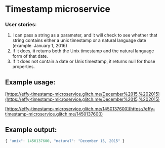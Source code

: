 # Timestamp microservice
### User stories:
1. I can pass a string as a parameter, and it will check to see whether that string contains either a unix timestamp or a natural language date (example: January 1, 2016)
1. If it does, it returns both the Unix timestamp and the natural language form of that date.
1. If it does not contain a date or Unix timestamp, it returns null for those properties.

## Example usage:
[https://effy-timestamp-microservice.glitch.me/December%2015,%202015](https://effy-timestamp-microservice.glitch.me/December%2015,%202015)

[https://effy-timestamp-microservice.glitch.me/1450137600](https://effy-timestamp-microservice.glitch.me/1450137600)
## Example output:
```javascript
{ "unix": 1450137600, "natural": "December 15, 2015" }
